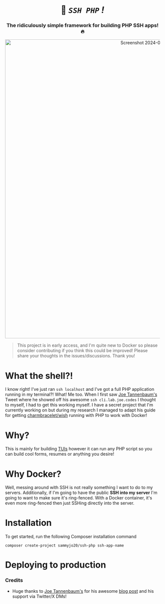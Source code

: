 <div align="center">

# 🤫  _`SSH PHP` !_

### The ridiculously simple framework for building PHP SSH apps! 🔥

<img width="974" alt="Screenshot 2024-07-26 at 18 09 49" src="https://github.com/user-attachments/assets/cdecc8fb-ba0f-4c0d-8aff-9e43f539f3f3">

</div>

> This project is in early access, and I'm quite new to Docker so please consider contributing if you think this could be improved! Please share your thoughts in the issues/discussions. Thank you!

# What the shell?!

I know right! I've just ran `ssh localhost` and I've got a full PHP application running in my terminal?! What! Me too. When I first saw [Joe Tannenbaum's](https://joe.codes/) Tweet where he showed off his awesome `ssh cli.lab.joe.codes` I thought to myself, I had to get this working myself. I have a secret project that I'm currently working on but during my research I managed to adapt his guide for getting [charmbracelet/wish](https://github.com/charmbracelet/wish) running with PHP to work with Docker!

# Why?
This is mainly for building [TUIs](https://en.wikipedia.org/wiki/Text-based_user_interface) however it can run any PHP script so you can build cool forms, resumes or anything you desire!

# Why Docker?

Well, messing around with SSH is not really something I want to do to my servers. Additionally, if I'm going to have the public **SSH into my server** I'm going to want to make sure it's ring-fenced. With a Docker container, it's even more ring-fenced then just SSHing directly into the server.

# Installation
To get started, run the following Composer installation command

```
composer create-project sammyjo20/ssh-php ssh-app-name
```

# Deploying to production

### Credits

- Huge thanks to [Joe Tannenbaum's](https://joe.codes/) for his awesome [blog post](https://blog.joe.codes/creating-ssh-apps-with-charm-wish-and-laravel-prompts) and his support via Twitter/X DMs!

